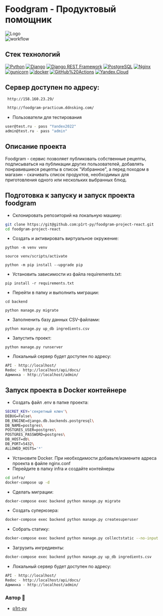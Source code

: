 # Foodgram - Продуктовый помощник
![Logo](https://is2-ssl.mzstatic.com/image/thumb/Purple124/v4/c7/24/f0/c724f011-5059-acfa-704d-0b12c467add8/source/512x512bb.jpg)\
![workflow](https://github.com/p1rt-py/foodgram-project-react/actions/workflows/main.yml/badge.svg?branch=master&event=push)

## Стек технологий

[![Python](https://img.shields.io/badge/-Python-464646?style=flat-square&logo=Python)](https://www.python.org/)
[![Django](https://img.shields.io/badge/-Django-464646?style=flat-square&logo=Django)](https://www.djangoproject.com/)
[![Django REST Framework](https://img.shields.io/badge/-Django%20REST%20Framework-464646?style=flat-square&logo=Django%20REST%20Framework)](https://www.django-rest-framework.org/)
[![PostgreSQL](https://img.shields.io/badge/-PostgreSQL-464646?style=flat-square&logo=PostgreSQL)](https://www.postgresql.org/)
[![Nginx](https://img.shields.io/badge/-NGINX-464646?style=flat-square&logo=NGINX)](https://nginx.org/ru/)
[![gunicorn](https://img.shields.io/badge/-gunicorn-464646?style=flat-square&logo=gunicorn)](https://gunicorn.org/)
[![docker](https://img.shields.io/badge/-Docker-464646?style=flat-square&logo=docker)](https://www.docker.com/)
[![GitHub%20Actions](https://img.shields.io/badge/-GitHub%20Actions-464646?style=flat-square&logo=GitHub%20actions)](https://github.com/features/actions)
[![Yandex.Cloud](https://img.shields.io/badge/-Yandex.Cloud-464646?style=flat-square&logo=Yandex.Cloud)](https://cloud.yandex.ru/)

## Сервер доступен по адресу:
```bash
 http://158.160.23.29/
```
```bash
 http://foodgram-practicum.ddnsking.com/
```
* Пользователи для тестирования 
```bash
user@test.ru - pass "Yandex2022"
admin@test.ru - pass "admin"
```

## Описание проекта
Foodgram - cервис позволяет публиковать собственные рецепты, подписываться на публикации других пользователей, добавлять понравившиеся рецепты в список "Избранное", а перед походом в магазин - скачивать список продуктов, необходимых для приготовления одного или нескольких выбранных блюд. 

## Подготовка к запуску и запуск проекта foodgram
* Склонировать репозиторий на локальную машину:
```bash
git clone https://git@github.com:p1rt-py/foodgram-project-react.git
cd foodgram-project-react
```
* Cоздать и активировать виртуальное окружение:
```
python -m venv venv
```
```
source venv/scripts/activate
```
```
python -m pip install --upgrade pip
```
* Установить зависимости из файла requirements.txt:
```
pip install -r requirements.txt
```
* Перейти в папку и выполнить миграции:
```
cd backend
```
```
python manage.py migrate
```
* Заполненить базу данных CSV-файлами:
```
python manage.py up_db ingredients.csv
```
* Запустить проект:
```
python manage.py runserver
```
* Локальный сервер будет доступен по адресу:
```bash
API - http://localhost/
Redoc - http://localhost/api/docs/
Админка - http://localhost/admin/
```
## Запуск проекта в Docker контейнере

* Создать файл .env в папке проекта:
```bash
SECRET_KEY='секретный ключ'\
DEBUG=False\
DB_ENGINE=django.db.backends.postgresql\
DB_NAME=postgres\
POSTGRES_USER=postgres\
POSTGRES_PASSWORD=postgres\
DB_HOST=db\
DB_PORT=5432\
ALLOWED_HOSTS='*'
```
* Установите Docker. При необходимости добавьте/измените адреса проекта в файле nginx.conf
* Перейдите в папку infra и создайте контейнеры
```bash
cd infra/
docker-compose up -d
 ```
*  Сделать миграции: 
```bash
docker-compose exec backend python manage.py migrate
```
*  Создать суперюзера: 
```bash
docker-compose exec backend python manage.py createsuperuser
```
*  Собрать статику: 
```bash
docker-compose exec backend python manage.py collectstatic --no-input
```
*  Загрузить ингредиенты: 
```bash
docker-compose exec backend python manage.py up_db ingredients.csv
```
* Локальный сервер будет доступен по адресу:
```bash
API - http://localhost/
Redoc - http://localhost/api/docs/
Админка - http://localhost/admin/
```
### Автор  🔗
- [p1rt-py](https://github.com/p1rt-py)

